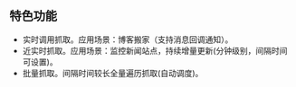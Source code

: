 ## 特色功能
- 实时调用抓取。应用场景：博客搬家（支持消息回调通知）。
- 近实时抓取。应用场景：监控新闻站点，持续增量更新(分钟级别，间隔时间可设置)。
- 批量抓取。间隔时间较长全量遍历抓取(自动调度)。


